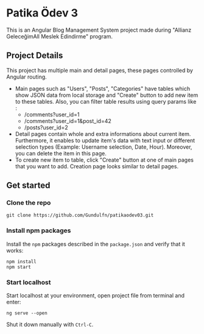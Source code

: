 
# Patika Ödev 3

This is an Angular Blog Management System project made during "Allianz GeleceğimAll Meslek Edindirme" program.

## Project Details
This project has multiple main and detail pages, these pages controlled by Angular routing. 
* Main pages such as "Users", "Posts", "Categories" have tables which show JSON data from local storage and "Create" button to add new item to these tables. Also, you can filter table results using query params like : 
	* /comments?user_id=1
	* /comments?user_id=1&post_id=42
	* /posts?user_id=2
* Detail pages contain whole and extra informations about current item. Furthermore, it enables to update item's data with text input or different selection types (Example: Username selection, Date, Hour). Moreover, you can delete the item in this page.
* To create new item to table, click "Create" button at one of main pages that you want to add. Creation page looks similar to detail pages.

## Get started

### Clone the repo

```
git clone https://github.com/Gundulfn/patikaodev03.git
```

### Install npm packages

Install the `npm` packages described in the `package.json` and verify that it works:

```
npm install
npm start
```
### Start localhost
Start localhost at your environment, open project file from terminal and enter:

```
ng serve --open
```
Shut it down manually with `Ctrl-C`.
